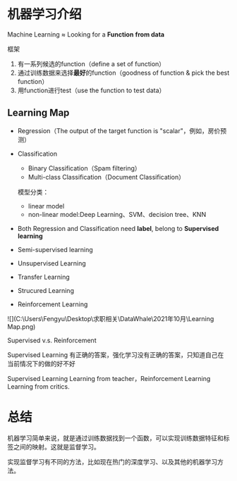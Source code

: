 # 机器学习介绍

Machine Learning $\approx$ Looking for a **Function** **from data**

框架

1. 有一系列候选的function（define a set of function）
2. 通过训练数据来选择**最好**的function（goodness of function & pick the best function）
3. 用function进行test（use the function to test data）



## Learning Map

+ Regression（The output of the target function is "scalar"，例如，房价预测）

+ Classification 

  + Binary Classification（Spam filtering）
  + Multi-class Classification（Document Classification）

  模型分类：

  + linear model
  + non-linear model:Deep Learning、SVM、decision tree、KNN

+ Both Regression and Classification need **label**, belong to **Supervised learning**

+ Semi-supervised learning

+ Unsupervised Learning

+ Transfer Learning

+ Strucured Learning

+ Reinforcement Learning

![](C:\Users\Fengyu\Desktop\求职相关\DataWhale\2021年10月\Learning Map.png)

Supervised v.s. Reinforcement

Supervised Learning 有正确的答案，强化学习没有正确的答案，只知道自己在当前情况下的做的好不好

Supervised Learning Learning from teacher，Reinforcement Learning Learning from critics.

# 总结

机器学习简单来说，就是通过训练数据找到一个函数，可以实现训练数据特征和标签之间的映射。这就是监督学习。

实现监督学习有不同的方法，比如现在热门的深度学习、以及其他的机器学习方法。